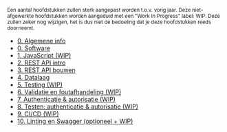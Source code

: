 <!-- markdownlint-disable first-line-h1 -->
<small>
  Een aantal hoofdstukken zullen sterk aangepast worden t.o.v. vorig jaar. Deze niet-afgewerkte hoofdstukken worden aangeduid met een "Work In Progress" label: WIP. Deze zullen zeker nog wijzigen, het is dus niet de bedoeling dat je deze hoofdstukken reeds doorneemt.
</small>

- [0. Algemene info](./0-intro/situering.md)
- [0. Software](./0-intro/software.md)
- [1. JavaScript (WIP)](./1-javascript/index.md)
- [2. REST API intro](./2-REST_api_intro/index.md)
- [3. REST API bouwen](./3-REST_api_bouwen/index.md)
- [4. Datalaag](./4-datalaag/index.md)
- [5. Testing (WIP)](https://hogent-web.github.io/webservices-slides/5-testing.html?presentation=false)
- [6. Validatie en foutafhandeling (WIP)](./6-validatie/index.md)
- [7. Authenticatie & autorisatie (WIP)](./7-authenticatie/index.md)
- [8. Testen: authenticatie & autorisatie (WIP)](./8-auth_testing/index.md)
- [9. CI/CD (WIP)](./9-cicd/index.md)
- [10. Linting en Swagger (optioneel + WIP)](./10-linting_swagger/index.md)
